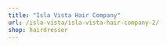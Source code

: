 ```yaml
---
title: "Isla Vista Hair Company"
url: /isla-vista/isla-vista-hair-company-2/
shop: hairdresser
---
```


